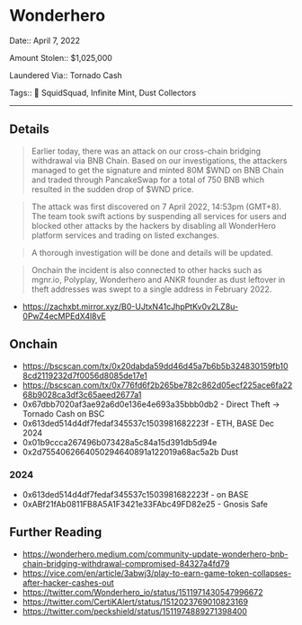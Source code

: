 # Wonderhero

Date:: April 7, 2022

Amount Stolen:: $1,025,000

Laundered Via:: Tornado Cash

Tags:: 🔑 SquidSquad, Infinite Mint, Dust Collectors


---


## Details

> Earlier today, there was an attack on our cross-chain bridging withdrawal via BNB Chain. Based on our investigations, the attackers managed to get the signature and minted 80M $WND on BNB Chain and traded through PancakeSwap for a total of 750 BNB which resulted in the sudden drop of $WND price.

> The attack was first discovered on 7 April 2022, 14:53pm (GMT+8). The team took swift actions by suspending all services for users and blocked other attacks by the hackers by disabling all WonderHero platform services and trading on listed exchanges.

> A thorough investigation will be done and details will be updated.


> Onchain the incident is also connected to other hacks such as mgnr.io, Polyplay, Wonderhero and ANKR founder as dust leftover in theft addresses was swept to a single address in February 2022.

- https://zachxbt.mirror.xyz/B0-UJtxN41cJhpPtKv0v2LZ8u-0PwZ4ecMPEdX4l8vE


## Onchain

- https://bscscan.com/tx/0x20dabda59dd46d45a7b6b5b324830159fb108cd2119232d7f0056d8085de17e1
- https://bscscan.com/tx/0x776fd6f2b265be782c862d05ecf225ace6fa2268b9028ca3df3c65aeed2677a1
- 0x67dbb7020af3ae92a6d0e136e4e693a35bbb0db2 - Direct Theft -> Tornado Cash on BSC
- 0x613ded514d4df7fedaf345537c1503981682223f - ETH, BASE Dec 2024
- 0x01b9ccca267496b073428a5c84a15d391db5d94e
- 0x2d7554062664050294640891a122019a68ac5a2b Dust

### 2024

- 0x613ded514d4df7fedaf345537c1503981682223f - on BASE
- 0xABf21fAb0811FB8A5A1F3421e33FAbc49FD82e25 - Gnosis Safe


## Further Reading

- https://wonderhero.medium.com/community-update-wonderhero-bnb-chain-bridging-withdrawal-compromised-84327a4fd79
- https://vice.com/en/article/3abwj3/play-to-earn-game-token-collapses-after-hacker-cashes-out
- https://twitter.com/Wonderhero_io/status/1511971430547996672
- https://twitter.com/CertiKAlert/status/1512023769010823169
- https://twitter.com/peckshield/status/1511974889271398400